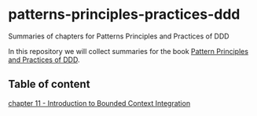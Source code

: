 # patterns-principles-practices-ddd
Summaries of chapters for Patterns Principles and Practices of DDD

In this repository we will collect summaries for the book [Pattern Principles and Practices of DDD](https://www.amazon.de/Patterns-Principles-Practices-Domain-Driven-Design/dp/1118714709).

## Table of content
[chapter 11 - Introduction to Bounded Context Integration](/docs/chapter-11.md)
